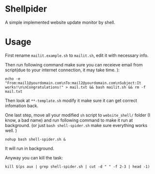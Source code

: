 # Shellpider
A simple implemented website update monitor by shell.

# Usage

First rename `mailit.example.sh` to `mailit.sh`, edit it with necessary info.

Then run following command make sure you can receieve email from script(due to your internet connection, it may take time. ):

```shell
echo -e "From:mail1@yourdomain.com\nTo:mail2@yourdomain.com\nSubject:It works!\n\nCongratulations!" > mail.txt && bash mailit.sh && rm -f mail.txt
```

Then look at `**-template.sh` modify it make sure it can get correct infomation back.

One last step, move all your modified `sh` script to `website_shell/` folder (I know, a bad name) and run following command to make it run at background. (or just `bash shell-spider.sh` make sure everything works well. )

```shell
nohup bash shell-spider.sh &
```

It will run in background.

Anyway you can kill the task:

```shell
kill $(ps aux | grep shell-spider.sh | cut -d " " -f 2-3 | head -1)
```
